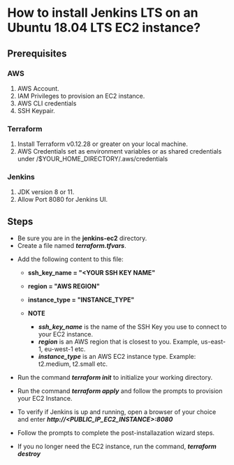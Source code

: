 # How to install Jenkins LTS on an Ubuntu 18.04 LTS EC2 instance?

## Prerequisites

### AWS
1. AWS Account. 
2. IAM Privileges to provision an EC2 instance.
3. AWS CLI credentials
4. SSH Keypair.

### Terraform
1. Install Terraform v0.12.28 or greater on your local machine.
2. AWS Credentials set as environment variables or as shared credentials under /$YOUR_HOME_DIRECTORY/.aws/credentials

### Jenkins
1. JDK version 8 or 11.
2. Allow Port 8080 for Jenkins UI.

## Steps
* Be sure you are in the **jenkins-ec2** directory.
* Create a file named ***terraform.tfvars***.
- Add the following content to this file:
    - **ssh_key_name = "<YOUR SSH KEY NAME"**
    - **region = "AWS REGION"**
    - **instance_type = "INSTANCE_TYPE"**

    - **NOTE**
        - ***ssh_key_name*** is the name of the SSH Key you use to connect to your EC2 instance.
        - ***region*** is an AWS region that is closest to you. Example, us-east-1, eu-west-1 etc.
        - ***instance_type*** is an AWS EC2 instance type. Example: t2.medium, t2.small etc.

* Run the command ***terraform init*** to initialize your working directory.

* Run the command ***terraform apply*** and follow the prompts to provision your EC2 Instance.

* To verify if Jenkins is up and running, open a browser of your choice and enter 
***http://<PUBLIC_IP_EC2_INSTANCE>:8080***

* Follow the prompts to complete the post-installazation wizard steps.

* If you no longer need the EC2 instance, run the command, ***terraform destroy***